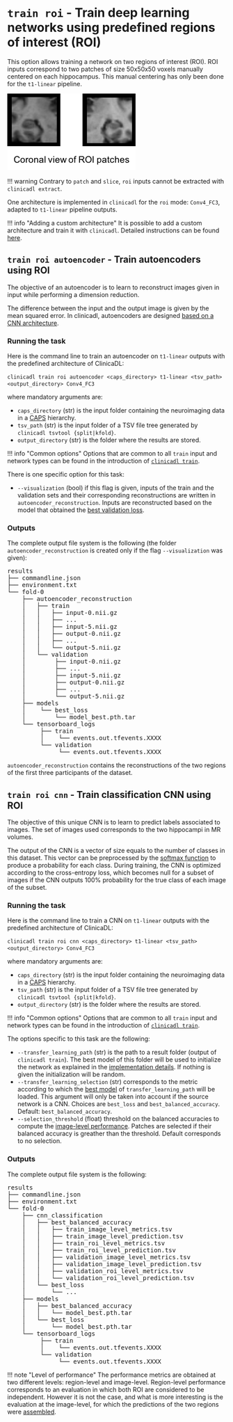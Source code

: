 # `train roi` - Train deep learning networks using predefined regions of interest (ROI)

This option allows training a network on two regions of interest (ROI).
ROI inputs correspond to two patches of size 50x50x50 voxels manually centered on each hippocampus.
This manual centering has only been done for the `t1-linear` pipeline.

![Coronal view of ROI patches](../images/hippocampi.png)

!!! warning
    Contrary to `patch` and `slice`, `roi` inputs cannot be extracted with `clinicadl extract`.

One architecture is implemented in `clinicadl` for the `roi` mode: 
`Conv4_FC3`, adapted to `t1-linear` pipeline outputs.

!!! info "Adding a custom architecture"
    It is possible to add a custom architecture and train it with `clinicadl`.
    Detailed instructions can be found [here](./Custom.md).

## `train roi autoencoder` - Train autoencoders using ROI

The objective of an autoencoder is to learn to reconstruct images given in input while performing a dimension reduction. 

The difference between the input and the output image is given by the mean squared error.
In clinicadl, autoencoders are designed [based on a CNN architecture](./Details.md#autoencoders-construction-from-cnn-architectures). 

### Running the task

Here is the command line to train an autoencoder on `t1-linear` outputs with the predefined architecture of ClinicaDL: 
```
clinicadl train roi autoencoder <caps_directory> t1-linear <tsv_path> <output_directory> Conv4_FC3
```
where mandatory arguments are:

- `caps_directory` (str) is the input folder containing the neuroimaging data in a [CAPS](https://aramislab.paris.inria.fr/clinica/docs/public/latest/CAPS/Introduction/) hierarchy.
- `tsv_path` (str) is the input folder of a TSV file tree generated by `clinicadl tsvtool {split|kfold}`.
- `output_directory` (str) is the folder where the results are stored.

!!! info "Common options"
    Options that are common to all `train` input and network types can be found in the introduction of 
    [`clinicadl train`](./Introduction.md#running-the-task).

There is one specific option for this task: 

- `--visualization` (bool) if this flag is given, inputs of the train and
the validation sets and their corresponding reconstructions are written in `autoencoder_reconstruction`.
Inputs are reconstructed based on the model that obtained the [best validation loss](./Details.md#model-selection).

### Outputs

The complete output file system is the following (the folder `autoencoder_reconstruction` is created only if the 
flag `--visualization` was given):

<pre>
results
├── commandline.json
├── environment.txt
└── fold-0
    ├── autoencoder_reconstruction
    │   ├── train
    │   │   ├── input-0.nii.gz
    │   │   ├── ...
    │   │   ├── input-5.nii.gz
    │   │   ├── output-0.nii.gz
    │   │   ├── ...
    │   │   └── output-5.nii.gz
    │   └── validation
    │        ├── input-0.nii.gz
    │        ├── ...
    │        ├── input-5.nii.gz
    │        ├── output-0.nii.gz
    │        ├── ...
    │        └── output-5.nii.gz
    ├── models
    │    └── best_loss
    │        └── model_best.pth.tar
    └── tensorboard_logs
         ├── train
         │    └── events.out.tfevents.XXXX
         └── validation
              └── events.out.tfevents.XXXX
</pre>

`autoencoder_reconstruction` contains the reconstructions of the two regions of the first three participants of the dataset.

## `train roi cnn` - Train classification CNN using ROI

The objective of this unique CNN is to learn to predict labels associated to images.
The set of images used corresponds to the two hippocampi in MR volumes.

The output of the CNN is a vector of size equals to the number of classes in this dataset.
This vector can be preprocessed by the [softmax function](https://pytorch.org/docs/master/generated/torch.nn.Softmax.html) 
to produce a probability for each class. During training, the CNN is optimized according to the cross-entropy loss, 
which becomes null for a subset of images if the CNN outputs 100% probability for the true class of each image of the subset.

### Running the task

Here is the command line to train a CNN on `t1-linear` outputs with the predefined architecture of ClinicaDL: 
```
clinicadl train roi cnn <caps_directory> t1-linear <tsv_path> <output_directory> Conv4_FC3
```
where mandatory arguments are:

- `caps_directory` (str) is the input folder containing the neuroimaging data in a 
[CAPS](https://aramislab.paris.inria.fr/clinica/docs/public/latest/CAPS/Introduction/) hierarchy.
- `tsv_path` (str) is the input folder of a TSV file tree generated by `clinicadl tsvtool {split|kfold}`.
- `output_directory` (str) is the folder where the results are stored.

!!! info "Common options"
    Options that are common to all `train` input and network types can be found in the introduction of 
    [`clinicadl train`](./Introduction.md#running-the-task).

The options specific to this task are the following:

- `--transfer_learning_path` (str) is the path to a result folder (output of `clinicadl train`). 
The best model of this folder will be used to initialize the network as 
explained in the [implementation details](./Details.md#transfer-learning). 
If nothing is given the initialization will be random.
- `--transfer_learning_selection` (str) corresponds to the metric according to which the 
[best model](./Details.md#model-selection) of `transfer_learning_path` will be loaded. 
This argument will only be taken into account if the source network is a CNN. 
Choices are `best_loss` and `best_balanced_accuracy`. Default: `best_balanced_accuracy`.
- `--selection_threshold` (float) threshold on the balanced accuracies to compute the 
[image-level performance](./Details.md#soft-voting). 
Patches are selected if their balanced accuracy is greather than the threshold. Default corresponds to no selection.

### Outputs

The complete output file system is the following:

<pre>
results
├── commandline.json
├── environment.txt
└── fold-0
    ├── cnn_classification
    │   ├── best_balanced_accuracy
    │   │   ├── train_image_level_metrics.tsv
    │   │   ├── train_image_level_prediction.tsv
    │   │   ├── train_roi_level_metrics.tsv
    │   │   ├── train_roi_level_prediction.tsv
    │   │   ├── validation_image_level_metrics.tsv
    │   │   ├── validation_image_level_prediction.tsv
    │   │   ├── validation_roi_level_metrics.tsv
    │   │   └── validation_roi_level_prediction.tsv
    │   └── best_loss
    │       └── ...
    ├── models
    │   ├── best_balanced_accuracy
    │   │   └── model_best.pth.tar
    │   └── best_loss
    │       └── model_best.pth.tar
    └── tensorboard_logs
         ├── train
         │    └── events.out.tfevents.XXXX
         └── validation
              └── events.out.tfevents.XXXX
</pre>

!!! note "Level of performance"
    The performance metrics are obtained at two different levels: region-level and image-level.
    Region-level performance corresponds to an evaluation in which both ROI are considered to be independent.
    However it is not the case, and what is more interesting is the evaluation at the image-level, 
    for which the predictions of the two regions were [assembled](./Details.md#soft-voting).
